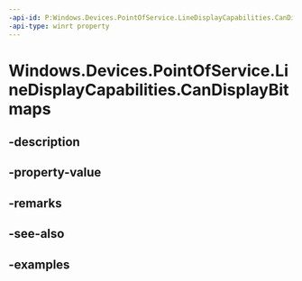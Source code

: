 ```yaml
---
-api-id: P:Windows.Devices.PointOfService.LineDisplayCapabilities.CanDisplayBitmaps
-api-type: winrt property
---
```


<!-- Property syntax.
public bool CanDisplayBitmaps { get; }
-->

# Windows.Devices.PointOfService.LineDisplayCapabilities.CanDisplayBitmaps

## -description

## -property-value

## -remarks

## -see-also

## -examples

